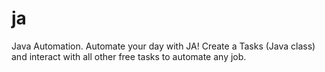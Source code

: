 # ja
Java Automation. Automate your day with JA! Create a Tasks (Java class) and interact with all other free tasks to automate any job. 
